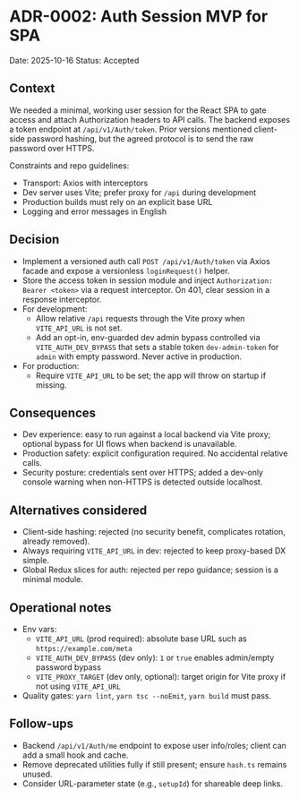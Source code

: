 # ADR-0002: Auth Session MVP for SPA

Date: 2025-10-16
Status: Accepted

## Context
We needed a minimal, working user session for the React SPA to gate access and attach Authorization headers to API calls. The backend exposes a token endpoint at `/api/v1/Auth/token`. Prior versions mentioned client-side password hashing, but the agreed protocol is to send the raw password over HTTPS.

Constraints and repo guidelines:
- Transport: Axios with interceptors
- Dev server uses Vite; prefer proxy for `/api` during development
- Production builds must rely on an explicit base URL
- Logging and error messages in English

## Decision
- Implement a versioned auth call `POST /api/v1/Auth/token` via Axios facade and expose a versionless `loginRequest()` helper.
- Store the access token in session module and inject `Authorization: Bearer <token>` via a request interceptor. On 401, clear session in a response interceptor.
- For development:
  - Allow relative `/api` requests through the Vite proxy when `VITE_API_URL` is not set.
  - Add an opt-in, env-guarded dev admin bypass controlled via `VITE_AUTH_DEV_BYPASS` that sets a stable token `dev-admin-token` for `admin` with empty password. Never active in production.
- For production:
  - Require `VITE_API_URL` to be set; the app will throw on startup if missing.

## Consequences
- Dev experience: easy to run against a local backend via Vite proxy; optional bypass for UI flows when backend is unavailable.
- Production safety: explicit configuration required. No accidental relative calls.
- Security posture: credentials sent over HTTPS; added a dev-only console warning when non-HTTPS is detected outside localhost.

## Alternatives considered
- Client-side hashing: rejected (no security benefit, complicates rotation, already removed).
- Always requiring `VITE_API_URL` in dev: rejected to keep proxy-based DX simple.
- Global Redux slices for auth: rejected per repo guidance; session is a minimal module.

## Operational notes
- Env vars:
  - `VITE_API_URL` (prod required): absolute base URL such as `https://example.com/meta`
  - `VITE_AUTH_DEV_BYPASS` (dev only): `1` or `true` enables admin/empty password bypass
  - `VITE_PROXY_TARGET` (dev only, optional): target origin for Vite proxy if not using `VITE_API_URL`
- Quality gates: `yarn lint`, `yarn tsc --noEmit`, `yarn build` must pass.

## Follow-ups
- Backend `/api/v1/Auth/me` endpoint to expose user info/roles; client can add a small hook and cache.
- Remove deprecated utilities fully if still present; ensure `hash.ts` remains unused.
- Consider URL-parameter state (e.g., `setupId`) for shareable deep links.
